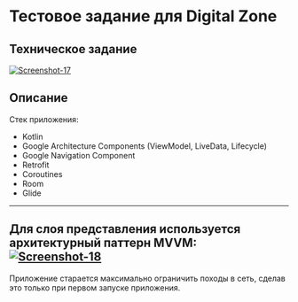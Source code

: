 # Тестовое задание для Digital Zone
## Техническое задание
<a href="https://ibb.co/VjY3dnx"><img src="https://i.ibb.co/TvMrZj1/Screenshot-17.png" alt="Screenshot-17" border="0"></a>
## Описание  
Стек приложения:
+ Kotlin
+ Google Architecture Components (ViewModel, LiveData, Lifecycle)
+ Google Navigation Component
+ Retrofit
+ Coroutines
+ Room
+ Glide
---
Для слоя представления используется архитектурный паттерн MVVM:  
<a href="https://ibb.co/Bfwt0Jt"><img src="https://i.ibb.co/cyx1491/Screenshot-18.png" alt="Screenshot-18" border="0"></a>  
---
Приложение старается максимально ограничить походы в сеть, сделав это только при первом запуске приложения.  